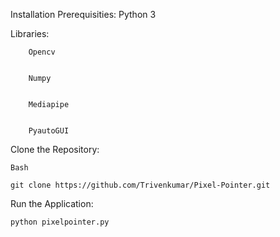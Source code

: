 Installation 
Prerequisities:
 Python 3

 
 Libraries:

 
        Opencv

        
        Numpy

        
        Mediapipe

        
        PyautoGUI
        

 Clone the Repository:

    Bash

    git clone https://github.com/Trivenkumar/Pixel-Pointer.git 


  Run the Application:

    python pixelpointer.py



    
